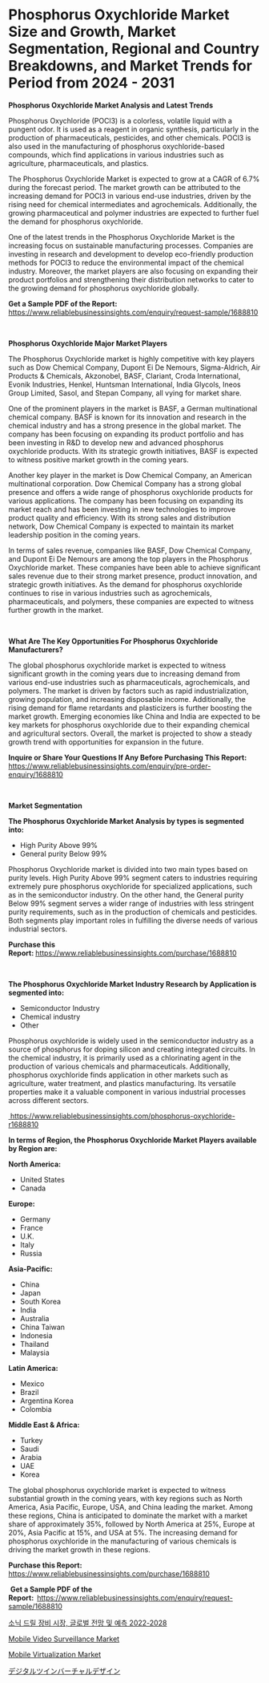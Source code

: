 <p><h1>Phosphorus Oxychloride Market Size and Growth, Market Segmentation, Regional and Country Breakdowns, and Market Trends for Period from 2024 -  2031</h1></p><p><strong>Phosphorus Oxychloride Market Analysis and Latest Trends</strong></p>
<p><p>Phosphorus Oxychloride (POCl3) is a colorless, volatile liquid with a pungent odor. It is used as a reagent in organic synthesis, particularly in the production of pharmaceuticals, pesticides, and other chemicals. POCl3 is also used in the manufacturing of phosphorus oxychloride-based compounds, which find applications in various industries such as agriculture, pharmaceuticals, and plastics.</p><p>The Phosphorus Oxychloride Market is expected to grow at a CAGR of 6.7% during the forecast period. The market growth can be attributed to the increasing demand for POCl3 in various end-use industries, driven by the rising need for chemical intermediates and agrochemicals. Additionally, the growing pharmaceutical and polymer industries are expected to further fuel the demand for phosphorus oxychloride.</p><p>One of the latest trends in the Phosphorus Oxychloride Market is the increasing focus on sustainable manufacturing processes. Companies are investing in research and development to develop eco-friendly production methods for POCl3 to reduce the environmental impact of the chemical industry. Moreover, the market players are also focusing on expanding their product portfolios and strengthening their distribution networks to cater to the growing demand for phosphorus oxychloride globally.</p></p>
<p><strong>Get a Sample PDF of the Report:&nbsp;</strong> <a href="https://www.reliablebusinessinsights.com/enquiry/request-sample/1688810">https://www.reliablebusinessinsights.com/enquiry/request-sample/1688810</a></p>
<p>&nbsp;</p>
<p><strong>Phosphorus Oxychloride Major Market Players</strong></p>
<p><p>The Phosphorus Oxychloride market is highly competitive with key players such as Dow Chemical Company, Dupont Ei De Nemours, Sigma-Aldrich, Air Products & Chemicals, Akzonobel, BASF, Clariant, Croda International, Evonik Industries, Henkel, Huntsman International, India Glycols, Ineos Group Limited, Sasol, and Stepan Company, all vying for market share.</p><p>One of the prominent players in the market is BASF, a German multinational chemical company. BASF is known for its innovation and research in the chemical industry and has a strong presence in the global market. The company has been focusing on expanding its product portfolio and has been investing in R&D to develop new and advanced phosphorus oxychloride products. With its strategic growth initiatives, BASF is expected to witness positive market growth in the coming years.</p><p>Another key player in the market is Dow Chemical Company, an American multinational corporation. Dow Chemical Company has a strong global presence and offers a wide range of phosphorus oxychloride products for various applications. The company has been focusing on expanding its market reach and has been investing in new technologies to improve product quality and efficiency. With its strong sales and distribution network, Dow Chemical Company is expected to maintain its market leadership position in the coming years.</p><p>In terms of sales revenue, companies like BASF, Dow Chemical Company, and Dupont Ei De Nemours are among the top players in the Phosphorus Oxychloride market. These companies have been able to achieve significant sales revenue due to their strong market presence, product innovation, and strategic growth initiatives. As the demand for phosphorus oxychloride continues to rise in various industries such as agrochemicals, pharmaceuticals, and polymers, these companies are expected to witness further growth in the market.</p></p>
<p>&nbsp;</p>
<p><strong>What Are The Key Opportunities For Phosphorus Oxychloride Manufacturers?</strong></p>
<p><p>The global phosphorus oxychloride market is expected to witness significant growth in the coming years due to increasing demand from various end-use industries such as pharmaceuticals, agrochemicals, and polymers. The market is driven by factors such as rapid industrialization, growing population, and increasing disposable income. Additionally, the rising demand for flame retardants and plasticizers is further boosting the market growth. Emerging economies like China and India are expected to be key markets for phosphorus oxychloride due to their expanding chemical and agricultural sectors. Overall, the market is projected to show a steady growth trend with opportunities for expansion in the future.</p></p>
<p><strong>Inquire or Share Your Questions If Any Before Purchasing This Report:</strong> <a href="https://www.reliablebusinessinsights.com/enquiry/pre-order-enquiry/1688810">https://www.reliablebusinessinsights.com/enquiry/pre-order-enquiry/1688810</a></p>
<p>&nbsp;</p>
<p><strong>Market Segmentation</strong></p>
<p><strong>The Phosphorus Oxychloride Market Analysis by types is segmented into:</strong></p>
<p><ul><li>High Purity Above 99%</li><li>General purity Below 99%</li></ul></p>
<p><p>Phosphorus Oxychloride market is divided into two main types based on purity levels. High Purity Above 99% segment caters to industries requiring extremely pure phosphorus oxychloride for specialized applications, such as in the semiconductor industry. On the other hand, the General purity Below 99% segment serves a wider range of industries with less stringent purity requirements, such as in the production of chemicals and pesticides. Both segments play important roles in fulfilling the diverse needs of various industrial sectors.</p></p>
<p><strong>Purchase this Report:&nbsp;</strong><a href="https://www.reliablebusinessinsights.com/purchase/1688810">https://www.reliablebusinessinsights.com/purchase/1688810</a></p>
<p>&nbsp;</p>
<p><strong>The Phosphorus Oxychloride Market Industry Research by Application is segmented into:</strong></p>
<p><ul><li>Semiconductor Industry</li><li>Chemical industry</li><li>Other</li></ul></p>
<p><p>Phosphorus oxychloride is widely used in the semiconductor industry as a source of phosphorus for doping silicon and creating integrated circuits. In the chemical industry, it is primarily used as a chlorinating agent in the production of various chemicals and pharmaceuticals. Additionally, phosphorus oxychloride finds application in other markets such as agriculture, water treatment, and plastics manufacturing. Its versatile properties make it a valuable component in various industrial processes across different sectors.</p></p>
<p><a href="https://www.reliablebusinessinsights.com/phosphorus-oxychloride-r1688810">&nbsp;https://www.reliablebusinessinsights.com/phosphorus-oxychloride-r1688810</a></p>
<p><strong>In terms of Region, the Phosphorus Oxychloride Market Players available by Region are:</strong></p>
<p>
    <p> <strong> North America: </strong>
        <ul>
            <li>United States</li>
            <li>Canada</li>
        </ul>
        </p> 
    <p> <strong> Europe: </strong>
        <ul>
            <li>Germany</li>
            <li>France</li>
            <li>U.K.</li>
            <li>Italy</li>
            <li>Russia</li>
        </ul>
        </p> 
    <p> <strong> Asia-Pacific: </strong>
        <ul>
            <li>China</li>
            <li>Japan</li>
            <li>South Korea</li>
            <li>India</li>
            <li>Australia</li>
            <li>China Taiwan</li>
            <li>Indonesia</li>
            <li>Thailand</li>
            <li>Malaysia</li>
        </ul>
        </p> 
    <p> <strong> Latin America: </strong>
        <ul>
            <li>Mexico</li>
            <li>Brazil</li>
            <li>Argentina Korea</li>
            <li>Colombia</li>
        </ul>
        </p> 
    <p> <strong> Middle East & Africa: </strong>
        <ul>
            <li>Turkey</li>
            <li>Saudi</li>
            <li>Arabia</li>
            <li>UAE</li>
            <li>Korea</li>
        </ul>
    </p>
    </p>
<p><p>The global phosphorus oxychloride market is expected to witness substantial growth in the coming years, with key regions such as North America, Asia Pacific, Europe, USA, and China leading the market. Among these regions, China is anticipated to dominate the market with a market share of approximately 35%, followed by North America at 25%, Europe at 20%, Asia Pacific at 15%, and USA at 5%. The increasing demand for phosphorus oxychloride in the manufacturing of various chemicals is driving the market growth in these regions.</p></p>
<p><strong>Purchase this Report: </strong><a href="https://www.reliablebusinessinsights.com/purchase/1688810">https://www.reliablebusinessinsights.com/purchase/1688810</a></p>
<p>&nbsp;<strong>Get a Sample PDF of the Report:&nbsp;&nbsp;</strong><a href="https://www.reliablebusinessinsights.com/enquiry/request-sample/1688810">https://www.reliablebusinessinsights.com/enquiry/request-sample/1688810</a></p>
<p><strong></strong></p>
<p><p><a href="https://github.com/hxzi07639916/Market-Research-Report-List-2/blob/main/5152709130159.md">소닉 드릴 장비 시장, 글로벌 전망 및 예측 2022-2028</a></p><p><a href="https://github.com/rahu1506/Market-Research-Report-List-5/blob/main/mobile-video-surveillance-market.md">Mobile Video Surveillance Market</a></p><p><a href="https://github.com/juniordelafrance/Market-Research-Report-List-4/blob/main/mobile-virtualization-market.md">Mobile Virtualization Market</a></p><p><a href="https://github.com/DayanaRunolfsdottir/Market-Research-Report-List-1/blob/main/8013838112148.md">デジタルツインバーチャルデザイン</a></p></p>